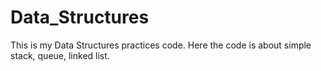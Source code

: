 # Data_Structures
This is my Data Structures practices code. Here the code is about simple stack, queue, linked list.
